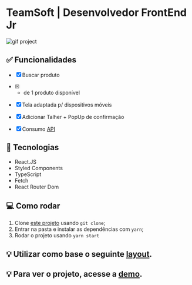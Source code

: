 # TeamSoft | Desenvolvedor FrontEnd Jr

<img src="https://user-images.githubusercontent.com/57225298/158670121-44c3ef60-bff4-43ad-8c0a-4c73689e1473.gif" alt="gif project">

## ✅ Funcionalidades

- [x] Buscar produto
- [x] + de 1 produto disponível
- [x] Tela adaptada p/ dispositivos móveis
- [x] Adicionar Talher + PopUp de confirmação
- [x] Consumo [API](public/data.json)


## 🚀 Tecnologias 
- React.JS
- Styled Components
- TypeScript
- Fetch
- React Router Dom


## 💻 Como rodar

1. Clone [este projeto](https://github.com/Rafael-doctom/teamSoft_frontEnd.git) usando `git clone`;
2. Entrar na pasta e instalar as dependências com `yarn`;
3. Rodar o projeto usando `yarn start`

## 💡 Utilizar como base o seguinte [layout](https://www.figma.com/file/1RWDOOFeh5836Y4KruOl5w/FrontEnd?node-id=0%3A1). 

## 💡 Para ver o projeto, acesse a [demo](https://team-soft.netlify.app/).

